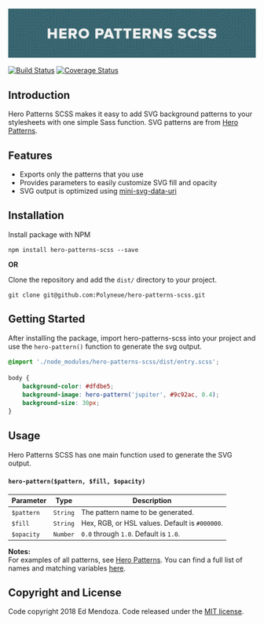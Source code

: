 ![Hero Patterns SCSS Cover](https://raw.githubusercontent.com/Polyneue/hero-patterns-scss/master/docs/hero-patterns-scss.gif)

[![Build Status](https://travis-ci.org/Polyneue/hero-patterns-scss.svg?branch=master)](https://travis-ci.org/Polyneue/hero-patterns-scss)
[![Coverage Status](https://coveralls.io/repos/github/Polyneue/hero-patterns-scss/badge.svg?branch=develop)](https://coveralls.io/github/Polyneue/hero-patterns-scss?branch=develop)

## Introduction

Hero Patterns SCSS makes it easy to add SVG background patterns to your stylesheets with one simple Sass function. SVG patterns are from [Hero Patterns](http://www.heropatterns.com/).

## Features

* Exports only the patterns that you use
* Provides parameters to easily customize SVG fill and opacity
* SVG output is optimized using [mini-svg-data-uri](https://github.com/tigt/mini-svg-data-uri)

## Installation

Install package with NPM

```
npm install hero-patterns-scss --save
```

**OR**  

Clone the repository and add the `dist/` directory to your project.

```
git clone git@github.com:Polyneue/hero-patterns-scss.git
```

## Getting Started

After installing the package, import hero-patterns-scss into your project and use the `hero-pattern()` function to generate the svg output.

```scss
@import './node_modules/hero-patterns-scss/dist/entry.scss';

body {
    background-color: #dfdbe5;
    background-image: hero-pattern('jupiter', #9c92ac, 0.4);
    background-size: 30px;
}
```

## Usage

Hero Patterns SCSS has one main function used to generate the SVG output.

#### `hero-pattern($pattern, $fill, $opacity)`

| Parameter  | Type     | Description                                    |
| ---------- | -------- | ---------------------------------------------- |
| `$pattern` | `String` | The pattern name to be generated.              |
| `$fill`    | `String` | Hex, RGB, or HSL values. Default is `#000000`. |
| `$opacity` | `Number` | `0.0` through `1.0`. Default is `1.0`.         |

**Notes:**  
For examples of all patterns, see [Hero Patterns](http://www.heropatterns.com/). You can find a full list of names and matching variables [here](https://github.com/polyneue/hero-patterns-scss/blob/master/dist/partials/patterns-map.scss).

## Copyright and License

Code copyright 2018 Ed Mendoza. Code released under the [MIT license](https://github.com/polyneue/hero-patterns-scss/blob/master/LICENSE).
